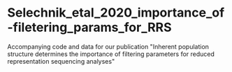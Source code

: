 # Selechnik_etal_2020_importance_of-filetering_params_for_RRS
Accompanying code and data for our publication "Inherent population structure determines the importance of filtering parameters for reduced representation sequencing analyses"
